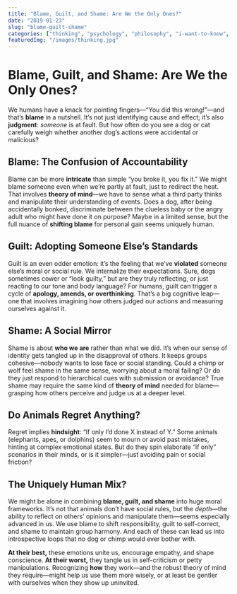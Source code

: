 ```yaml
---
title: "Blame, Guilt, and Shame: Are We the Only Ones?"
date: "2019-01-23"
slug: "blame-guilt-shame"
categories: ["thinking", "psychology", "philosophy", "i-want-to-know", "uniquely-human"]
featuredImg: "/images/thinking.jpg"
---
```


# Blame, Guilt, and Shame: Are We the Only Ones?

We humans have a knack for pointing fingers—“You did this wrong!”—and that’s **blame** in a nutshell. It’s not just identifying cause and effect; it’s also **judgment**: *someone* is at fault. But how often do you see a dog or cat carefully weigh whether another dog’s actions were accidental or malicious? 

## Blame: The Confusion of Accountability
Blame can be more **intricate** than simple “you broke it, you fix it.” We might blame someone even when we’re partly at fault, just to redirect the heat. That involves **theory of mind**—we have to sense what a third party thinks and manipulate their understanding of events. Does a dog, after being accidentally bonked, discriminate between the clueless baby or the angry adult who might have done it on purpose? Maybe in a limited sense, but the full nuance of **shifting blame** for personal gain seems uniquely human.

## Guilt: Adopting Someone Else’s Standards
Guilt is an even odder emotion: it’s the feeling that we’ve **violated** someone else’s moral or social rule. We internalize their expectations. Sure, dogs sometimes cower or “look guilty,” but are they truly reflecting, or just reacting to our tone and body language? For humans, guilt can trigger a cycle of **apology, amends, or overthinking**. That’s a big cognitive leap—one that involves imagining how others judged our actions and measuring ourselves against it.

## Shame: A Social Mirror
Shame is about **who we are** rather than what we did. It’s when our sense of identity gets tangled up in the disapproval of others. It keeps groups cohesive—nobody wants to lose face or social standing. Could a chimp or wolf feel shame in the same sense, worrying about a moral failing? Or do they just respond to hierarchical cues with submission or avoidance? True shame may require the same kind of **theory of mind** needed for blame—grasping how others perceive and judge us at a deeper level.

## Do Animals Regret Anything?
Regret implies **hindsight**: “If only I’d done X instead of Y.” Some animals (elephants, apes, or dolphins) seem to mourn or avoid past mistakes, hinting at complex emotional states. But do they spin elaborate “if only” scenarios in their minds, or is it simpler—just avoiding pain or social friction?

## The Uniquely Human Mix?
We might be alone in combining **blame, guilt, and shame** into huge moral frameworks. It’s not that animals don’t have social rules, but the *depth*—the ability to reflect on others’ opinions and manipulate them—seems especially advanced in us. We use blame to shift responsibility, guilt to self-correct, and shame to maintain group harmony. And each of these can lead us into introspective loops that no dog or chimp would ever bother with.

**At their best,** these emotions unite us, encourage empathy, and shape conscience. **At their worst,** they tangle us in self-criticism or petty manipulations. Recognizing **how** they work—and the robust theory of mind they require—might help us use them more wisely, or at least be gentler with ourselves when they show up uninvited.